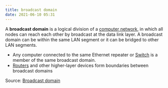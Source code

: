 ```yaml
---
title: broadcast domain
date: 2021-06-10 05:31
---
```


A **broadcast domain** is a logical division of a [computer network](20210610054021-computer-network.md), in which all
nodes can reach each other by broadcast at the data link layer. A broadcast
domain can be within the same LAN segment or it can be bridged to other LAN
segments.

* Any computer connected to the same Ethernet repeater or [Switch](20201014135136-switch.md)
	is a member of the same broadcast domain.
* [Routers](20201010180851-router.md) and other higher-layer devices
	form boundaries between broadcast domains

Source: [Broadcast domain](https://en.wikipedia.org/wiki/Broadcast_domain)



